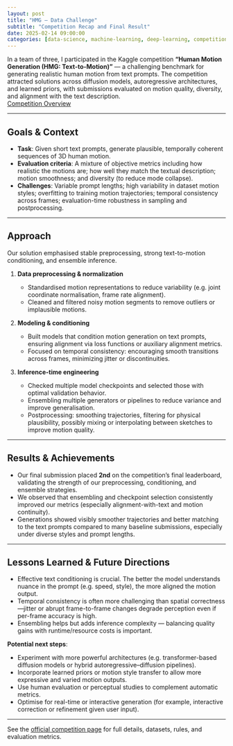 ```yaml
---
layout: post
title: "HMG — Data Challenge"
subtitle: "Competition Recap and Final Result"
date: 2025-02-14 09:00:00
categories: [data-science, machine-learning, deep-learning, competition]
---
```


In a team of three, I participated in the Kaggle competition **“Human Motion Generation (HMG: Text-to-Motion)”** — a challenging benchmark for generating realistic human motion from text prompts. The competition attracted solutions across diffusion models, autoregressive architectures, and learned priors, with submissions evaluated on motion quality, diversity, and alignment with the text description.  
[Competition Overview](https://www.kaggle.com/competitions/human-motion-generation-hmg-text-to-motion/overview)

---

## Goals & Context

- **Task**: Given short text prompts, generate plausible, temporally coherent sequences of 3D human motion.  
- **Evaluation criteria**: A mixture of objective metrics including how realistic the motions are; how well they match the textual description; motion smoothness; and diversity (to reduce mode collapse).  
- **Challenges**: Variable prompt lengths; high variability in dataset motion styles; overfitting to training motion trajectories; temporal consistency across frames; evaluation-time robustness in sampling and postprocessing.

---

## Approach

Our solution emphasised stable preprocessing, strong text-to-motion conditioning, and ensemble inference.

1. **Data preprocessing & normalization**  
   - Standardised motion representations to reduce variability (e.g. joint coordinate normalisation, frame rate alignment).  
   - Cleaned and filtered noisy motion segments to remove outliers or implausible motions.

2. **Modeling & conditioning**  
   - Built models that condition motion generation on text prompts, ensuring alignment via loss functions or auxiliary alignment metrics.  
   - Focused on temporal consistency: encouraging smooth transitions across frames, minimizing jitter or discontinuities.

3. **Inference-time engineering**  
   - Checked multiple model checkpoints and selected those with optimal validation behavior.  
   - Ensembling multiple generators or pipelines to reduce variance and improve generalisation.  
   - Postprocessing: smoothing trajectories, filtering for physical plausibility, possibly mixing or interpolating between sketches to improve motion quality.

---

## Results & Achievements

- Our final submission placed **2nd** on the competition’s final leaderboard, validating the strength of our preprocessing, conditioning, and ensemble strategies.  
- We observed that ensembling and checkpoint selection consistently improved our metrics (especially alignment-with-text and motion continuity).  
- Generations showed visibly smoother trajectories and better matching to the text prompts compared to many baseline submissions, especially under diverse styles and prompt lengths.

---

## Lessons Learned & Future Directions

- Effective text conditioning is crucial. The better the model understands nuance in the prompt (e.g. speed, style), the more aligned the motion output.  
- Temporal consistency is often more challenging than spatial correctness—jitter or abrupt frame-to-frame changes degrade perception even if per-frame accuracy is high.  
- Ensembling helps but adds inference complexity — balancing quality gains with runtime/resource costs is important.  

**Potential next steps**:

- Experiment with more powerful architectures (e.g. transformer-based diffusion models or hybrid autoregressive–diffusion pipelines).  
- Incorporate learned priors or motion style transfer to allow more expressive and varied motion outputs.  
- Use human evaluation or perceptual studies to complement automatic metrics.  
- Optimise for real-time or interactive generation (for example, interactive correction or refinement given user input).

---

See the [official competition page](https://www.kaggle.com/competitions/human-motion-generation-hmg-text-to-motion/overview) for full details, datasets, rules, and evaluation metrics.
